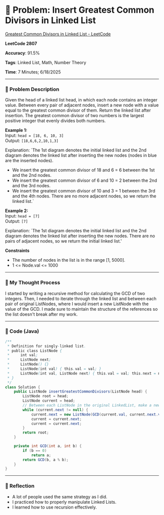 # 🧮 Problem: Insert Greatest Common Divisors in Linked List

[Greatest Common Divisors in Linked List - LeetCode](https://leetcode.com/problems/insert-greatest-common-divisors-in-linked-list/)

**LeetCode 2807**

**Accuracy**: 91.5%

**Tags**: Linked List, Math, Number Theory

**Time**: 7 Minutes; 6/18/2025

---

### 🔗 Problem Description

Given the head of a linked list head, in which each node contains an integer value.
Between every pair of adjacent nodes, insert a new node with a value equal to the greatest common divisor of them.
Return the linked list after insertion.
The greatest common divisor of two numbers is the largest positive integer that evenly divides both numbers.

**Example 1:**  
Input: `head = [18, 6, 10, 3]`  
Output: `[18,6,6,2,10,1,3]`  

Explanation: `The 1st diagram denotes the initial linked list and the 2nd diagram denotes the linked list after inserting the new nodes (nodes in blue are the inserted nodes).
- We insert the greatest common divisor of 18 and 6 = 6 between the 1st and the 2nd nodes.
- We insert the greatest common divisor of 6 and 10 = 2 between the 2nd and the 3rd nodes.
- We insert the greatest common divisor of 10 and 3 = 1 between the 3rd and the 4th nodes.
There are no more adjacent nodes, so we return the linked list.`

**Example 2:**  
Input: `head = [7]`  
Output: `[7]`

Explanation: `The 1st diagram denotes the initial linked list and the 2nd diagram denotes the linked list after inserting the new nodes.
There are no pairs of adjacent nodes, so we return the initial linked list.'

**Constraints**
- The number of nodes in the list is in the range [1, 5000].
- 1 <= Node.val <= 1000

---

### 🧠 My Thought Process

I started by writing a recursive method for calculating the GCD of two integers. Then, I needed to iterate through the linked list and between each pair of original ListNodes, where I would insert a new ListNode with the value of the GCD. I made sure to maintain the structure of the references so the list doesn't break after my work.

---

### 🧪 Code (Java)

```java
/**
 * Definition for singly-linked list.
 * public class ListNode {
 *     int val;
 *     ListNode next;
 *     ListNode() {}
 *     ListNode(int val) { this.val = val; }
 *     ListNode(int val, ListNode next) { this.val = val; this.next = next; }
 * }
 */
class Solution {
    public ListNode insertGreatestCommonDivisors(ListNode head) {
        ListNode root = head;
        ListNode current = head;
        // Between each ListNode in the original LinkedList, make a new ListNode.
        while (current.next != null) {
            current.next = new ListNode(GCD(current.val, current.next.val), current.next);
            current = current.next;
            current = current.next;
        }
        return root;
    }

    private int GCD(int a, int b) {
        if (b == 0) 
            return a;
        return GCD(b, a % b);
    }  
}

```

--- 

### 🧠 Reflection
- A lot of people used the same strategy as I did.
- I practiced how to properly manipulate Linked Lists.
- I learned how to use recursion effectively.


